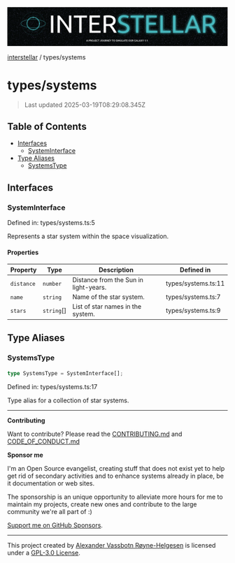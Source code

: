 <div><img alt="SPECCER logo" src="https://raw.githubusercontent.com/phun-ky/interstellar/main/public/interstellar-header.png" style="max-height:120px;"/></div>

[interstellar](../README.md) / types/systems

# types/systems

> Last updated 2025-03-19T08:29:08.345Z

## Table of Contents

- [Interfaces](#interfaces)
  - [SystemInterface](#systeminterface)
- [Type Aliases](#type-aliases)
  - [SystemsType](#systemstype)

## Interfaces

### SystemInterface

Defined in: types/systems.ts:5

Represents a star system within the space visualization.

#### Properties

| Property                         | Type        | Description                           | Defined in          |
| -------------------------------- | ----------- | ------------------------------------- | ------------------- |
| <a id="distance"></a> `distance` | `number`    | Distance from the Sun in light-years. | types/systems.ts:11 |
| <a id="name"></a> `name`         | `string`    | Name of the star system.              | types/systems.ts:7  |
| <a id="stars"></a> `stars`       | `string`\[] | List of star names in the system.     | types/systems.ts:9  |

## Type Aliases

### SystemsType

```ts
type SystemsType = SystemInterface[];
```

Defined in: types/systems.ts:17

Type alias for a collection of star systems.

---

**Contributing**

Want to contribute? Please read the
[CONTRIBUTING.md](https://github.com/phun-ky/interstellar/blob/main/CONTRIBUTING.md)
and
[CODE_OF_CONDUCT.md](https://github.com/phun-ky/interstellar/blob/main/CODE_OF_CONDUCT.md)

**Sponsor me**

I'm an Open Source evangelist, creating stuff that does not exist yet to help
get rid of secondary activities and to enhance systems already in place, be it
documentation or web sites.

The sponsorship is an unique opportunity to alleviate more hours for me to
maintain my projects, create new ones and contribute to the large community
we're all part of :)

[Support me on GitHub Sponsors](https://github.com/sponsors/phun-ky).

---

This project created by [Alexander Vassbotn Røyne-Helgesen](http://phun-ky.net)
is licensed under a
[GPL-3.0 License](https://choosealicense.com/licenses/gpl-3.0/).
